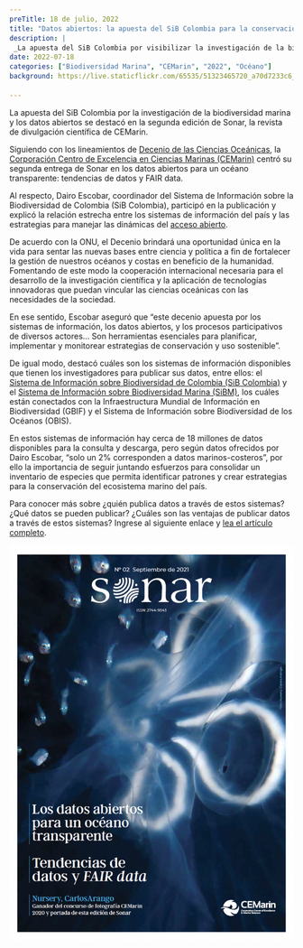 ```yaml
---
preTitle: 18 de julio, 2022
title: "Datos abiertos: la apuesta del SiB Colombia para la conservación de la biodiversidad marina"
description: |
 _La apuesta del SiB Colombia por visibilizar la investigación de la biodiversidad marina y los datos abiertos se destacó en la segunda edición de la revista Sonar._
date: 2022-07-18
categories: ["Biodiversidad Marina", "CEMarin", "2022", "Océano"]
background: https://live.staticflickr.com/65535/51323465720_a70d7233c6_h.jpg

---
```

La apuesta del SiB Colombia por la investigación de la biodiversidad marina y los datos abiertos se destacó en la segunda edición de Sonar, la revista de divulgación científica de CEMarin. 

Siguiendo con los lineamientos de [Decenio de las Ciencias Oceánicas](https://www.oceandecade.org/es/), la [Corporación Centro de Excelencia en Ciencias Marinas (CEMarin)](https://cemarin.org/es/inicio/) centró su segunda entrega de Sonar en los datos abiertos para un océano transparente: tendencias de datos y FAIR data. 

Al respecto, Dairo Escobar, coordinador del Sistema de Información sobre la Biodiversidad de Colombia (SiB Colombia), participó en la publicación y explicó la relación estrecha entre los sistemas de información del país y las estrategias para manejar las dinámicas del [acceso abierto](https://biodiversidad.co/recursos/acceso-abierto/).

De acuerdo con la ONU, el Decenio brindará una oportunidad única en la vida para sentar las nuevas bases entre ciencia y política a fin de fortalecer la gestión de nuestros océanos y costas en beneficio de la humanidad. Fomentando de este modo la cooperación internacional necesaria para el desarrollo de la investigación científica y la aplicación de tecnologías innovadoras que puedan vincular las ciencias oceánicas con las necesidades de la sociedad.

En ese sentido, Escobar aseguró que “este decenio apuesta por los sistemas de información, los datos abiertos, y los procesos participativos de diversos actores… Son herramientas esenciales para planificar, implementar y monitorear estrategias de conservación y uso sostenible”.

De igual modo, destacó cuáles son los sistemas de información disponibles que tienen los investigadores para publicar sus datos, entre ellos: el [Sistema de Información sobre Biodiversidad de Colombia (SiB Colombia)](https://biodiversidad.co/acercade/sib-colombia/) y el [Sistema de Información sobre Biodiversidad Marina (SiBM)](https://siam.invemar.org.co/sibm), los cuáles están conectados con la Infraestructura Mundial de Información en Biodiversidad (GBIF) y el Sistema de Información sobre Biodiversidad de los Océanos (OBIS). 

En estos sistemas de información hay cerca de 18 millones de datos disponibles para la consulta y descarga, pero según datos ofrecidos por Dairo Escobar, “solo un 2% corresponden a datos marinos-costeros”, por ello la importancia de seguir juntando esfuerzos para consolidar un inventario de especies que permita identificar patrones y crear estrategias para la conservación del ecosistema marino del país. 

Para conocer más sobre ¿quién publica datos a través de estos sistemas? ¿Qué datos se pueden publicar? ¿Cuáles son las ventajas de publicar datos a través de estos sistemas? Ingrese al siguiente enlace y [lea el artículo completo](https://drive.google.com/file/d/1yjiHBAtyGRVxd2s9JsWtA5WmjtBu6bnA/view).


![](/assets/images/noticias_eventos/2022/2022-07-18-cemarin_sonar_ed2.png)

